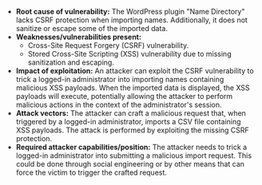 - **Root cause of vulnerability:** The WordPress plugin "Name Directory" lacks CSRF protection when importing names. Additionally, it does not sanitize or escape some of the imported data.
- **Weaknesses/vulnerabilities present:**
  - Cross-Site Request Forgery (CSRF) vulnerability.
  - Stored Cross-Site Scripting (XSS) vulnerability due to missing sanitization and escaping.
- **Impact of exploitation:** An attacker can exploit the CSRF vulnerability to trick a logged-in administrator into importing names containing malicious XSS payloads. When the imported data is displayed, the XSS payloads will execute, potentially allowing the attacker to perform malicious actions in the context of the administrator's session.
- **Attack vectors:** The attacker can craft a malicious request that, when triggered by a logged-in administrator, imports a CSV file containing XSS payloads. The attack is performed by exploiting the missing CSRF protection.
- **Required attacker capabilities/position:** The attacker needs to trick a logged-in administrator into submitting a malicious import request. This could be done through social engineering or by other means that can force the victim to trigger the crafted request.